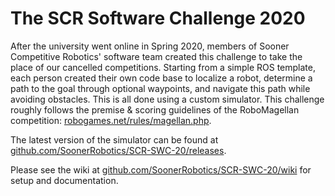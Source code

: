 # The SCR Software Challenge 2020

After the university went online in Spring 2020, members of Sooner Competitive Robotics' software team created this challenge to take the place of our cancelled competitions. Starting from a simple ROS template, each person created their own code base to localize a robot, determine a path to the goal through optional waypoints, and navigate this path while avoiding obstacles. This is all done using a custom simulator. This challenge roughly follows the premise & scoring guidelines of the RoboMagellan competition: [robogames.net/rules/magellan.php](http://robogames.net/rules/magellan.php).

The latest version of the simulator can be found at [github.com/SoonerRobotics/SCR-SWC-20/releases](https://github.com/SoonerRobotics/SCR-SWC-20/releases).

Please see the wiki at [github.com/SoonerRobotics/SCR-SWC-20/wiki](https://github.com/SoonerRobotics/SCR-SWC-20/wiki) for setup and documentation.
